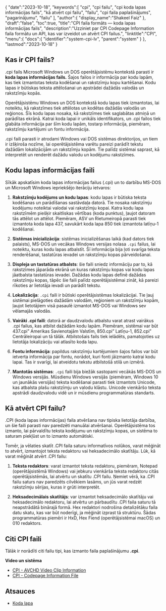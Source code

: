{
   "date":"2023-10-18",
   "keywords":[
"cpi",
"cpi failu",
"cpi koda lapas informācijas fails",
"kā atvērt cpi failu",
"failu",
"cpi faila paplašinājums",
"pagarinājumu",
"failu"
],
   "author":{
      "display_name":"Shakeel Faiz"
},
   "draft":"false",
   "toc":true,
   "title":"CPI faila formāts — koda lapas informācijas fails",
   "description":"Uzziniet par CPI Codepage Information faila formātu un API, kas var izveidot un atvērt CPI failus.",
   "linktitle":"CPI",
   "menu":{
      "docs":{
         "identifier":"system-cpi-lv",
         "parent":"system"
}
},
   "lastmod":"2023-10-18"
}

## Kas ir CPI fails?

.cpi fails Microsoft Windows un DOS operētājsistēmu kontekstā parasti ir **koda lapas informācijas fails.** Šajos failos ir informācija par kodu lapām, kas tiek izmantotas teksta kodēšanai un rakstzīmju kopu kartēšanai. Kodu lapas ir būtiskas teksta attēlošanai un apstrādei dažādās valodās un rakstzīmju kopās.

Operētājsistēmu Windows un DOS kontekstā kodu lapas tiek izmantotas, lai noteiktu, kā rakstzīmes tiek attēlotas un kodētas dažādās valodās un reģionos. Šīs kodu lapas nosaka, kā rakstzīmes tiek saglabātas atmiņā un parādītas ekrānā. Katrai koda lapai ir unikāls identifikators, un .cpi failos tiek glabāta informācija par šīm kodu lapām, tostarp informācija, piemēram, rakstzīmju kartējumi un fontu informācija.

.cpi faili parasti ir atrodami Windows vai DOS sistēmas direktorijos, un tiem ir izšķiroša nozīme, lai operētājsistēma varētu pareizi parādīt tekstu dažādām lokalizācijām un rakstzīmju kopām. Tie palīdz sistēmai saprast, kā interpretēt un renderēt dažādu valodu un kodējumu rakstzīmes.

## Kodu lapas informācijas faili

Sīkāk apskatīsim koda lapas informācijas failus (.cpi) un to darbību MS-DOS un Microsoft Windows iepriekšējo iterāciju ietvaros:

1.  **Rakstzīmju kodējums un kodu lapas**: kodu lapas ir būtiska teksta kodēšanas un parādīšanas sastāvdaļa datorā. Tie nosaka rakstzīmju kodējumu noteiktai valodai vai rakstzīmju kopai. Katra kodu lapa rakstzīmēm piešķir skaitliskas vērtības (koda punktus), ļaujot datoram tās attēlot un attēlot. Piemēram, ASV un Rietumeiropā parasti tiek izmantota koda lapa 437, savukārt koda lapa 850 tiek izmantota latīņu-1 kodēšanai.
    
2.  **Sistēmas inicializācija**: sistēmas inicializēšanas laikā (kad dators tiek palaists), MS-DOS un vecākas Windows versijas nolasa `.cpi` failus, lai noteiktu, kuras kodu lapas atbalstīt. Šī informācija bija ļoti svarīga teksta renderēšanai, tastatūras ievadei un rakstzīmju kopas pārveidošanai.
    
3.  **Displeja un tastatūras atbalsts**: šie faili sniedz informāciju par to, kā rakstzīmes jāparāda ekrānā un kuras rakstzīmju kopas vai kodu lapas jāatbalsta tastatūras ievadei. Dažādas kodu lapas definē dažādas rakstzīmju kopas, tāpēc šie faili palīdz operētājsistēmai zināt, kā pareizi rīkoties ar lietotāja ievadi un parādīt tekstu.
    
4.  **Lokalizācija**: `.cpi` faili ir būtiski operētājsistēmas lokalizācijai. Tie ļauj sistēmai pielāgoties dažādām valodām, reģioniem un rakstzīmju kopām, ļaujot lietotājiem visā pasaulē izmantot MS-DOS vai Windows sev vēlamajās valodās.
    
5.  **Vairāki .cpi faili**: datorā ar daudzvalodu atbalstu varat atrast vairākus .cpi failus, kas atbilst dažādām kodu lapām. Piemēram, sistēmai var būt 437.cpi” Amerikas Savienotajām Valstīm, 850.cpi” Latīņu-1, 852.cpi” Centrāleiropai un tā tālāk. Atbilstošais fails tiek ielādēts, pamatojoties uz lietotāja lokalizāciju vai atlasīto koda lapu.
    
6.  **Fontu informācija**: papildus rakstzīmju kartējumiem šajos failos var būt ietverta informācija par fontu, norādot, kuri fonti jāizmanto katrai kodu lapai. Tas ir svarīgi, lai atveidotu tekstu atbilstošā stilā un izmērā.
    
7.  **Mantotās sistēmas**: `.cpi` faili bija biežāk sastopami vecākās MS-DOS un Windows versijās. Mūsdienu Windows versijās (piemēram, Windows 10 un jaunākās versijās) teksta kodēšanai parasti tiek izmantots Unicode, kas atbalsta plašu rakstzīmju un valodu klāstu. Unicode vienkāršo teksta apstrādi daudzvalodu vidē un ir mūsdienu programmatūras standarts.

## Kā atvērt CPI failu?

.CPI (koda lapas informācijas) faila atvēršana nav tipiska lietotāja darbība, un šie faili parasti nav paredzēti manuālai atvēršanai. Operētājsistēma tos izmanto, lai pārvaldītu teksta kodējumu un rakstzīmju kopas, un sistēma to saturam piekļūst un to izmanto automātiski.

Tomēr, ja vēlaties skatīt .CPI faila saturu informatīvos nolūkos, varat mēģināt to atvērt, izmantojot teksta redaktoru vai heksadecimālo skatītāju. Lūk, kā varat mēģināt atvērt .CPI failu:

1.  **Teksta redaktors**: varat izmantot teksta redaktoru, piemēram, Notepad (operētājsistēmā Windows) vai jebkuru vienkārša teksta redaktoru citās operētājsistēmās, lai atvērtu un skatītu .CPI failu. Ņemiet vērā, ka .CPI failu saturs nav paredzēts cilvēkiem lasāms, un jūs varat redzēt rakstzīmju sērijas, kuras ir grūti interpretēt.
    
2.  **Heksadecimālais skatītājs**: var izmantot heksadecimālo skatītāju vai heksadecimālo redaktoru, lai atvērtu un pārbaudītu .CPI faila saturu tā neapstrādātā binārajā formā. Hex redaktori nodrošina detalizētāku faila datu skatu, kas var būt noderīgi, ja mēģināt izprast tā struktūru. Šādas programmatūras piemēri ir HxD, Hex Fiend (operētājsistēmai macOS) un 010 redaktors.

## Citi CPI faili

Tālāk ir norādīti citi failu tipi, kas izmanto faila paplašinājumu **.cpi**.

**Video un sistēma**
- [CPI - AVCHD Video Clip Information](/video/cpi/)
- [CPI - Codepage Information File](/system/cpi/)

## Atsauces
* [Koda lapa](https://en.wikipedia.org/wiki/Code_page)


